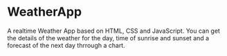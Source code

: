 # WeatherApp
 A realtime Weather App based on HTML, CSS and JavaScript. You can get the details of the weather for the day, time of sunrise and sunset and a forecast of the next day thrrough a chart. 
